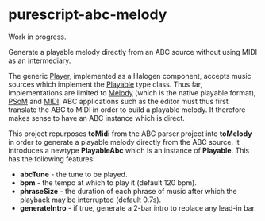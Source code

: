 purescript-abc-melody
=====================

Work in progress.

Generate a playable melody directly from an ABC source without using MIDI as an intermediary.

The generic [Player](https://github.com/newlandsvalley/purescript-halogen-components/blob/master/src/Halogen/PlayerComponent.purs), implemented as a Halogen component, accepts music sources which implement the [Playable](https://github.com/newlandsvalley/purescript-soundfonts/blob/master/src/Audio/SoundFont/Melody/Class.purs) type class.  Thus far, implementations are limited to [Melody](https://github.com/newlandsvalley/purescript-soundfonts/blob/master/src/Audio/SoundFont/Melody.purs)  (which is the native playable format), [PSoM](https://github.com/newlandsvalley/purescript-school-of-music) and [MIDI](https://github.com/newlandsvalley/purescript-midi/blob/master/src/Data/Midi.purs). ABC applications such as the editor must thus first translate the ABC to MIDI in order to build a playable melody.  It therefore makes sense to have an ABC instance which is direct.

This project repurposes __toMidi__ from the ABC parser project into __toMelody__ in order to generate a playable melody directly from the ABC source. It introduces a newtype __PlayableAbc__ which is an instance of __Playable__.  This has the following features:

  * __abcTune__ - the tune to be played.
  * __bpm__ - the tempo at which to play it (default 120 bpm).
  * __phraseSize__ - the duration of each phrase of music after which the playback may be interrupted (default 0.7s).
  * __generateIntro__ - if true, generate a 2-bar intro to replace any lead-in bar.

